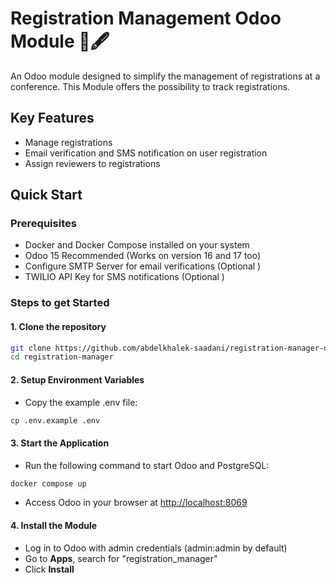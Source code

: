# Registration Management Odoo Module 📃🖋️

An Odoo module designed to simplify the management of registrations at a conference.
This Module offers the possibility to track registrations.

## Key Features 
- Manage registrations
- Email verification and SMS notification on user registration
- Assign reviewers to registrations

## Quick Start 

### Prerequisites 
- Docker and Docker Compose installed on your system 
- Odoo 15 Recommended (Works on version 16 and 17 too)
- Configure SMTP Server for email verifications (Optional )
- TWILIO API Key for SMS notifications (Optional )

### Steps to get Started 

#### 1. Clone the repository
```bash
git clone https://github.com/abdelkhalek-saadani/registration-manager-odoo.git
cd registration-manager
```

#### 2. Setup Environment Variables 
- Copy the example .env file: 

```bash
cp .env.example .env
```

#### 3. Start the Application 
- Run the following command to start Odoo and PostgreSQL:
```bash
docker compose up 
``` 
- Access Odoo in your browser at [http://localhost:8069](http://localhost:8069)

#### 4. Install the Module 
- Log in to Odoo with admin credentials (admin:admin by default) 
- Go to **Apps**, search for "registration_manager"
- Click **Install**


<!-- TODO: Add Module Overview Section in README, description for the models and views -->

<!-- Add screenshots to the module views-->
